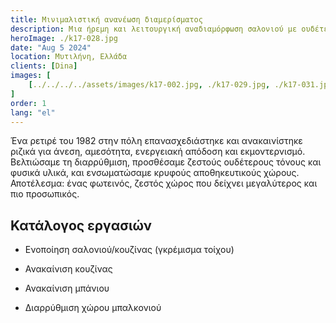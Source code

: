```yaml
---
title: Μινιμαλιστική ανανέωση διαμερίσματος
description: Μια ήρεμη και λειτουργική αναδιαμόρφωση σαλονιού με ουδέτερη παλέτα, υφές και έξυπνους αποθηκευτικούς χώρους.
heroImage: ./k17-028.jpg
date: "Aug 5 2024"
location: Μυτιλήνη, Ελλάδα
clients: [Dina]
images: [
    [../../../../assets/images/k17-002.jpg, ./k17-029.jpg, ./k17-031.jpg],
]
order: 1
lang: "el"
---
```


Ένα ρετιρέ του 1982 στην πόλη επανασχεδιάστηκε και ανακαινίστηκε ριζικά για άνεση, αμεσότητα, ενεργειακή απόδοση και εκμοντερνισμό. Βελτιώσαμε τη διαρρύθμιση, προσθέσαμε ζεστούς ουδέτερους τόνους και φυσικά υλικά, και ενσωματώσαμε κρυφούς αποθηκευτικούς χώρους. Αποτέλεσμα: ένας φωτεινός, ζεστός χώρος που δείχνει μεγαλύτερος και πιο προσωπικός.

## Κατάλογος εργασιών

* Ενοποίηση σαλονιού/κουζίνας (γκρέμισμα τοίχου)

* Ανακαίνιση κουζίνας

* Ανακαίνιση μπάνιου

* Διαρρύθμιση χώρου μπαλκονιού